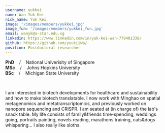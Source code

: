 ```yaml
---
username: yukkei
name: Wan Yuk Kei
nick_name: Yuk Kei
image: '/images/members/yukkei.jpg'
image_fun: '/images/members/yukkei_fun.jpg'
email: wanyk@a-star.edu.sg
linkedin: https://www.linkedin.com/in/yuk-kei-wan-779401338/
github: https://github.com/yuukiiwa/
position: Postdoctoral researcher
---
```


**PhD** &nbsp;&nbsp; / &nbsp;&nbsp; National Univerisity of Singapore<br>
**MSc** &nbsp;&nbsp; / &nbsp;&nbsp; Johns Hopkins University<br>
**BSc** &nbsp;&nbsp; / &nbsp;&nbsp; Michigan State University

<br/>

I am interested in biotech developments for healthcare and sustainability and how to make biotech translatable. I now work with Minghao on spatial metagenomics and metatranscriptomics, and previously worked on nanopore sequencing and CRISPR. I am seated at (in charge of) the lab's snack table. My life consists of family&friends time-spending, weddings going, portraits painting, novels reading, marathons training, cats&dogs whispering... I also really like sloths.
